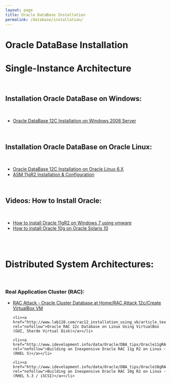 ```yaml
---
layout: page
title: Oracle DataBase Installation
permalink: /database/installation/
---
```


# Oracle DataBase Installation


# Single-Instance Architecture

<br/>

## Installation Oracle DataBase on Windows:

<br/>

<ul>
	<li><a href="/database/installation/single-instance/simple/windows/2008/oracle/12.1/">Oracle DataBase 12C Installation on Windows 2008 Server</a></li>
</ul>


<br/>

## Installation Oracle DataBase on Oracle Linux:

<br/>

<ul>
	<li><a href="/database/installation/single-instance/simple/linux/6.7/oracle/12.1/">Oracle DataBase 12C Installation on Oracle Linux 6.X</a></li>
	<li><a href="http://www.scribd.com/fullscreen/76670992?access_key=key-1i65ejvnkmk2b4810nao">ASM 11gR2 Installation & Configuration</a></li>

</ul>


<br/>

## Videos: How to Install Oracle:

<br/>

<ul>
	<li><a href="http://vimeo.com/15590578">How to install Oracle 11gR2 on Windows 7 using vmware</a></li>
	<li><a href="http://vimeo.com/17254090">How to install Oracle 10g on Oracle Solaris 10</a></li>

</ul>


<br/><br/>

# Distributed System Architectures:


<br/>

### Real Application Cluster (RAC):

<ul>
	<li><a href="https://en.wikibooks.org/wiki/RAC_Attack_-_Oracle_Cluster_Database_at_Home/RAC_Attack_12c/Create_VirtualBox_VM" rel="nofollow">RAC Attack - Oracle Cluster Database at Home/RAC Attack 12c/Create VirtualBox VM</a></li>

	<li><a href="http://www.lab128.com/rac12_installation_using_vb/article_text.html" rel="nofollow">Oracle RAC 12c Database on Linux Using VirtualBox (GUI, Sharde Virtual Disk)</a></li>

	<li><a href="http://www.idevelopment.info/data/Oracle/DBA_tips/Oracle11gRAC/CLUSTER_12.shtml" rel="nofollow">Building an Inexpensive Oracle RAC 11g R2 on Linux - (RHEL 5)</a></li>

	<li><a href="http://www.idevelopment.info/data/Oracle/DBA_tips/Oracle10gRAC/CLUSTER_12.shtml" rel="nofollow">Building an Inexpensive Oracle RAC 10g R2 on Linux - (RHEL 5.3 / iSCSI)</a></li>

</ul>
